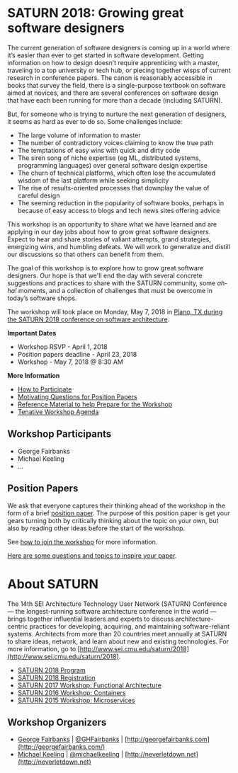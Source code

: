 # SATURN 2018: Growing great software designers

The current generation of software designers is coming up in a world where it’s
easier than ever to get started in software development.  Getting information on
how to design doesn’t require apprenticing with a master, traveling to a top
university or tech hub, or piecing together wisps of current research in conference
papers.  The canon is reasonably accessible in books that survey the field, there
is a single-purpose textbook on software aimed at novices, and there are several
conferences on software design that have each been running for more than a decade
(including SATURN).

But, for someone who is trying to nurture the next generation of designers, it seems
as hard as ever to do so.  Some challenges include:

* The large volume of information to master
* The number of contradictory voices claiming to know the true path
* The temptations of easy wins with quick and dirty code
* The siren song of niche expertise (eg ML, distributed systems, programming
  languages) over general software design expertise
* The churn of technical platforms, which often lose the accumulated wisdom of
  the last platform while seeking simplicity
* The rise of results-oriented processes that downplay the value of careful design
* The seeming reduction in the popularity of software books, perhaps in because of
  easy access to blogs and tech news sites offering advice

This workshop is an opportunity to share what we have learned and are applying in
our day jobs about how to grow great software designers.  Expect to hear and share
stories of valiant attempts, grand strategies, energizing wins, and humbling defeats.
We will work to generalize and distill our discussions so that others can benefit from
them.

The goal of this workshop is to explore how to grow great software designers.  Our hope
is that we'll end the day with several concrete suggestions and practices to share with
the SATURN community, some _ah-ha!_ moments, and a collection of challenges that must be
overcome in today’s software shops.

The workshop will took place on Monday, May 7, 2018 in [Plano, TX during the
SATURN 2018 conference on software architecture](http://www.sei.cmu.edu/saturn/2018/).

**Important Dates**

* Workshop RSVP - April 1, 2018
* Position papers deadline - April 23, 2018
* Workshop - May 7, 2018 @ 8:30 AM

**More Information**

* [How to Participate](how-to-join.md)
* [Motivating Questions for Position Papers](questions.md)
* [Reference Material to help Prepare for the Workshop](references.md)
* [Tenative Workshop Agenda](agenda.md)


## Workshop Participants

* George Fairbanks
* Michael Keeling
* ...

## Position Papers

We ask that everyone captures their thinking ahead of the workshop in the form of
a brief [position paper](position-paper).  The purpose of this position paper is
get your gears turning both by critically thinking about the topic on your own,
but also by reading other ideas before the start of the workshop.

See [how to join the workshop](how-to-join.md) for more information.

[Here are some questions and topics to inspire your paper](questions.md).


# About SATURN

The 14th SEI Architecture Technology User Network (SATURN) Conference — the longest-running software architecture conference in the world — brings together influential leaders and experts to discuss architecture-centric practices for developing, acquiring, and maintaining software-reliant systems. Architects from more than 20 countries meet annually at SATURN to share ideas, network, and learn about new and existing technologies. For more information, go to [http://www.sei.cmu.edu/saturn/2018](http://www.sei.cmu.edu/saturn/2018).

- [SATURN 2018 Program](https://saturn2018.sched.com/)
- [SATURN 2018 Registration](https://resources.sei.cmu.edu/news-events/events/saturn/registration.cfm)
- [SATURN 2017 Workshop: Functional Architecture](https://github.com/michaelkeeling/saturn2017-architecture-functional-workshop)
- [SATURN 2016 Workshop: Containers](https://github.com/michaelkeeling/saturn2016-containers-workshop)
- [SATURN 2015 Workshop: Microservices](https://github.com/michaelkeeling/SATURN2015-Microservices-Workshop)


## Workshop Organizers

* [George Fairbanks](https://github.com/georgefairbanks) |
  [@GHFairbanks](https://twitter.com/GHFairbanks) |
  [http://georgefairbanks.com](http://georgefairbanks.com/)
* [Michael Keeling](https://github.com/michaelkeeling) |
  [@michaelkeeling](https://twitter.com/michaelkeeling) |
  [http://neverletdown.net](http://neverletdown.net)
